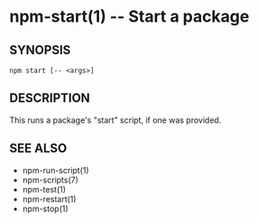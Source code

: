 npm-start(1) -- Start a package
===============================










<extoc></extoc>

## SYNOPSIS

    npm start [-- <args>]

## DESCRIPTION

This runs a package's "start" script, if one was provided.

## SEE ALSO

* npm-run-script(1)
* npm-scripts(7)
* npm-test(1)
* npm-restart(1)
* npm-stop(1)
